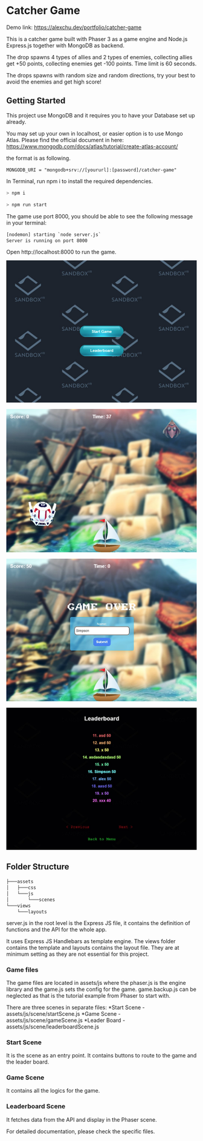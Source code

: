 # Catcher Game
Demo link: https://alexchu.dev/portfolio/catcher-game

This is a catcher game built with Phaser 3 as a game engine and Node.js Express.js together with MongoDB as backend.

The drop spawns 4 types of allies and 2 types of enemies, collecting allies get +50 points, collecting enemies get -100 points. Time limit is 60 seconds.

The drops spawns with random size and random directions, try your best to avoid the enemies and get high score!

## Getting Started
This project use MongoDB and it requires you to have your Database set up already.

You may set up your own in localhost, or easier option is to use Mongo Atlas. Please find the official document in here: https://www.mongodb.com/docs/atlas/tutorial/create-atlas-account/

the format is as following. 

```
MONGODB_URI = "mongodb+srv://[yoururl]:[password]/catcher-game"
```


In Terminal, run npm i to install the required dependencies.

```bash
> npm i
```
```bash
> npm run start
```

The game use port 8000, you should be able to see the following message in your terminal:

```
[nodemon] starting `node server.js`
Server is running on port 8000
```
Open http://localhost:8000 to run the game.

![Start Screen with Menu.](/assets/start-screen.jpg "Start Screen with Menu")

![Game Screen](/assets/game-screen.jpg "Game Screen")

![Game Over Screen](/assets/end-screen.jpg "Game Over Screen")

![Ranking Screen](/assets/ranking-screen.jpg "Ranking Screen")

## Folder Structure
```
├───assets
│   ├───css
│   └───js
│       └───scenes
└───views
    └───layouts
```
server.js in the root level is the Express JS file, it contains the definition of functions and the API for the whole app.

It uses Express JS Handlebars as template engine. The views folder contains the template and layouts contains the layout file. They are at minimum setting as they are not essential for this project.

### Game files
The game files are located in assets/js where the phaser.js is the engine library and the game.js sets the config for the game. game.backup.js can be neglected as that is the tutorial example from Phaser to start with.

There are three scenes in separate files:
*Start Scene - assets/js/scene/startScene.js
*Game Scene - assets/js/scene/gameScene.js
*Leader Board - assets/js/scene/leaderboardScene.js

### Start Scene
It is the scene as an entry point. It contains buttons to route to the game and the leader board.

### Game Scene
It contains all the logics for the game.

### Leaderboard Scene
It fetches data from the API and display in the Phaser scene.

For detailed documentation, please check the specific files.
